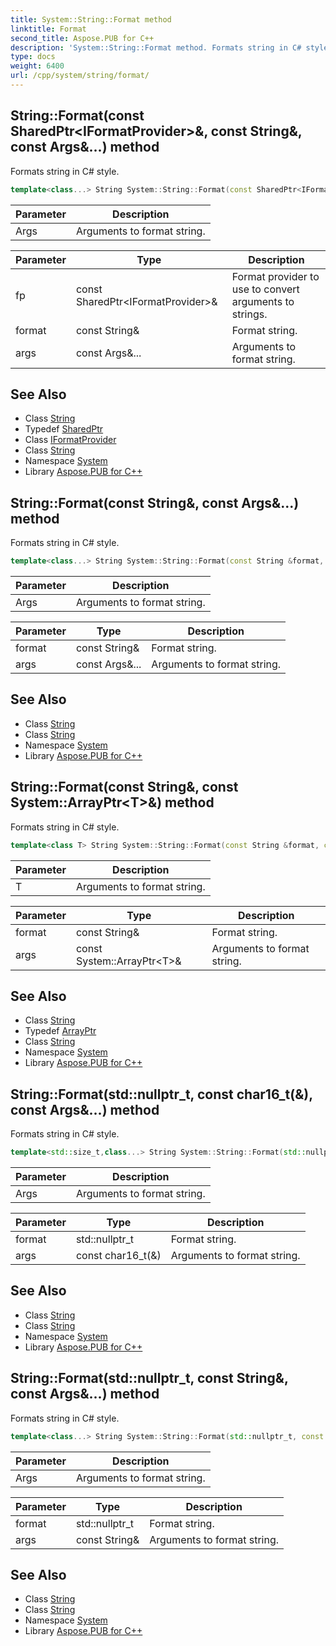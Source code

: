```yaml
---
title: System::String::Format method
linktitle: Format
second_title: Aspose.PUB for C++
description: 'System::String::Format method. Formats string in C# style in C++.'
type: docs
weight: 6400
url: /cpp/system/string/format/
---
```

## String::Format(const SharedPtr\<IFormatProvider\>\&, const String\&, const Args\&...) method


Formats string in C# style.

```cpp
template<class...> String System::String::Format(const SharedPtr<IFormatProvider> &fp, const String &format, const Args &... args)
```


| Parameter | Description |
| --- | --- |
| Args | Arguments to format string. |

| Parameter | Type | Description |
| --- | --- | --- |
| fp | const SharedPtr\<IFormatProvider\>\& | Format provider to use to convert arguments to strings. |
| format | const String\& | Format string. |
| args | const Args\&... | Arguments to format string. |

## See Also

* Class [String](../)
* Typedef [SharedPtr](../../sharedptr/)
* Class [IFormatProvider](../../iformatprovider/)
* Class [String](../)
* Namespace [System](../../)
* Library [Aspose.PUB for C++](../../../)
## String::Format(const String\&, const Args\&...) method


Formats string in C# style.

```cpp
template<class...> String System::String::Format(const String &format, const Args &... args)
```


| Parameter | Description |
| --- | --- |
| Args | Arguments to format string. |

| Parameter | Type | Description |
| --- | --- | --- |
| format | const String\& | Format string. |
| args | const Args\&... | Arguments to format string. |

## See Also

* Class [String](../)
* Class [String](../)
* Namespace [System](../../)
* Library [Aspose.PUB for C++](../../../)
## String::Format(const String\&, const System::ArrayPtr\<T\>\&) method


Formats string in C# style.

```cpp
template<class T> String System::String::Format(const String &format, const System::ArrayPtr<T> &args)
```


| Parameter | Description |
| --- | --- |
| T | Arguments to format string. |

| Parameter | Type | Description |
| --- | --- | --- |
| format | const String\& | Format string. |
| args | const System::ArrayPtr\<T\>\& | Arguments to format string. |

## See Also

* Class [String](../)
* Typedef [ArrayPtr](../../arrayptr/)
* Class [String](../)
* Namespace [System](../../)
* Library [Aspose.PUB for C++](../../../)
## String::Format(std::nullptr_t, const char16_t(&), const Args\&...) method


Formats string in C# style.

```cpp
template<std::size_t,class...> String System::String::Format(std::nullptr_t, const char16_t(&format)[N], const Args &... args)
```


| Parameter | Description |
| --- | --- |
| Args | Arguments to format string. |

| Parameter | Type | Description |
| --- | --- | --- |
| format | std::nullptr_t | Format string. |
| args | const char16_t(&) | Arguments to format string. |

## See Also

* Class [String](../)
* Class [String](../)
* Namespace [System](../../)
* Library [Aspose.PUB for C++](../../../)
## String::Format(std::nullptr_t, const String\&, const Args\&...) method


Formats string in C# style.

```cpp
template<class...> String System::String::Format(std::nullptr_t, const String &format, const Args &... args)
```


| Parameter | Description |
| --- | --- |
| Args | Arguments to format string. |

| Parameter | Type | Description |
| --- | --- | --- |
| format | std::nullptr_t | Format string. |
| args | const String\& | Arguments to format string. |

## See Also

* Class [String](../)
* Class [String](../)
* Namespace [System](../../)
* Library [Aspose.PUB for C++](../../../)
